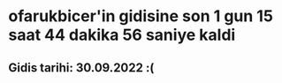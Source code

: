 # ofarukbicer'in gidisine son 1 gun 15 saat 44 dakika 56 saniye kaldi

## Gidis tarihi: 30.09.2022 :(
